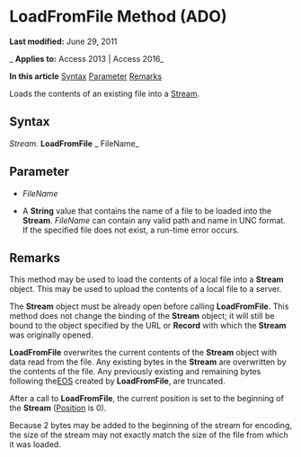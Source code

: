 
# LoadFromFile Method (ADO)

 **Last modified:** June 29, 2011

 _ **Applies to:** Access 2013 | Access 2016_

 **In this article**
[Syntax](#sectionSection1)
[Parameter](#sectionSection2)
[Remarks](#sectionSection3)



Loads the contents of an existing file into a [Stream](d49b1514-e0b4-0aca-d5c2-8266f3f4fe65.md).

## Syntax
<a name="sectionSection1"> </a>

 _Stream_. **LoadFromFile** _ FileName_


## Parameter
<a name="sectionSection2"> </a>


-  _FileName_
    
- A  **String** value that contains the name of a file to be loaded into the **Stream**. _FileName_ can contain any valid path and name in UNC format. If the specified file does not exist, a run-time error occurs.
    

## Remarks
<a name="sectionSection3"> </a>

This method may be used to load the contents of a local file into a  **Stream** object. This may be used to upload the contents of a local file to a server.

The  **Stream** object must be already open before calling **LoadFromFile**. This method does not change the binding of the **Stream** object; it will still be bound to the object specified by the URL or **Record** with which the **Stream** was originally opened.

 **LoadFromFile** overwrites the current contents of the **Stream** object with data read from the file. Any existing bytes in the **Stream** are overwritten by the contents of the file. Any previously existing and remaining bytes following the[EOS](97cd23ef-cca8-4dcc-2641-082a0e1b853c.md) created by **LoadFromFile**, are truncated.

After a call to  **LoadFromFile**, the current position is set to the beginning of the **Stream** ([Position](a07c9197-673b-ddf2-fca9-b0b54fbd67b4.md) is 0).

Because 2 bytes may be added to the beginning of the stream for encoding, the size of the stream may not exactly match the size of the file from which it was loaded.

